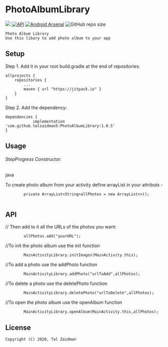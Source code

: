 # PhotoAlbumLibrary
[![](https://jitpack.io/v/talzaidman5/PhotoAlbumLibrary.svg)](https://jitpack.io/#talzaidman5/PhotoAlbumLibrary)
[![API](https://img.shields.io/badge/API-18%2B-green.svg?style=flat)]()
[![Android Arsenal](https://img.shields.io/badge/Android%20Arsenal-Photo%20Album%20Library%20-brightgreen.svg?style=flat)](https://android-arsenal.com/details/1/7577)
![GitHub repo size](https://img.shields.io/github/repo-size/talzaidman5/PhotoAlbumLibrary)
```
Photo Album Library
Use this libary to add photo album to your app
```
## Setup

Step 1. Add it in your root build.gradle at the end of repositories:
```
allprojects {
	repositories {
		...
		maven { url "https://jitpack.io" }
	}
}
```

Step 2. Add the dependency:
```
dependencies {
	        implementation 'com.github.talzaidman5:PhotoAlbumLibrary:1.0.5'
}
```

## Usage
###### StepProgress Constructor:
java

To create photo album from your activity define arrayList in your attributs -
```
        private ArrayList<String>allPhotos = new ArrayList<>();
	
```
   
## API
// Then add to it all the URLs of the photos you want:
```
        allPhotos.add("yourURL");
```

//To init the photo album use the init function
```
        MainActivityLibrary.initImages(MainActivity.this);
```
//To add a photo use the addPhoto function
```
        MainActivityLibrary.addPhoto("urlToAdd",allPhotos);
```
//To delete a photo use the deletePhoto function
```
        MainActivityLibrary.deletePhoto("urlToDelete",allPhotos);
```
//To open the photo album use the openAlbum function
```
        MainActivityLibrary.openAlbum(MainActivity.this,allPhotos);
 ```
## License
```
Copyright (C) 2020, Tal Zaidman
```

